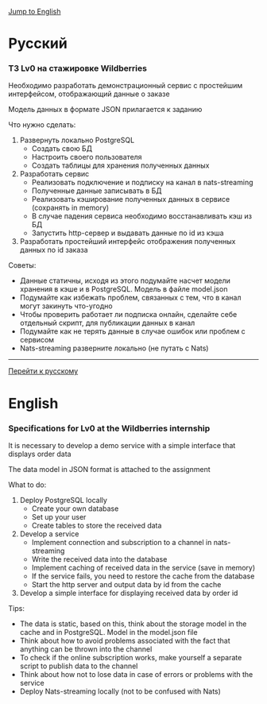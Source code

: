 [Jump to English](#English)

<a name="Russian"></a>
# Русский
<p id="ru"><h3>ТЗ Lv0 на стажировке Wildberries</h3></p>
<p>Необходимо разработать демонстрационный сервис с простейшим интерфейсом, отображающий данные о заказе</p>
<p>Модель данных в формате JSON прилагается к заданию</p>
<p>Что нужно сделать:</p>
<ol>
  <li>
    Развернуть локально PostgreSQL
    <ul>
      <li>Создать свою БД</li>
      <li>Настроить своего пользователя</li>
      <li>Создать таблицы для хранения полученных данных</li>
    </ul>
  </li>
  <li>
    Разработать сервис
    <ul>
      <li>Реализовать подключение и подписку на канал в nats-streaming</li>
      <li>Полученные данные записывать в БД</li>
      <li>Реализовать кэширование полученных данных в сервисе (сохранять in memory)</li>
      <li>В случае падения сервиса необходимо восстанавливать кэш из БД</li>
      <li>Запустить http-сервер и выдавать данные по id из кэша</li>
    </ul>
  </li>
  <li>Разработать простейший интерфейс отображения полученных данных по id заказа</li>
</ol>
<p>Советы:</p>
<ul>
  <li>Данные статичны, исходя из этого подумайте насчет модели хранения в кэше и в PostgreSQL. Модель в файле model.json</li>
  <li>Подумайте как избежать проблем, связанных с тем, что в канал могут закинуть что-угодно</li>
  <li>Чтобы проверить работает ли подписка онлайн, сделайте себе отдельный скрипт, для публикации данных в канал</li>
  <li>Подумайте как не терять данные в случае ошибок или проблем с сервисом</li>
  <li>Nats-streaming разверните локально (не путать с Nats)</li>
</ul>

<hr>

[Перейти к русскому](#Russian)
<a name="English"></a>
# English

<p><h3>Specifications for Lv0 at the Wildberries internship</h3></p>
<p>It is necessary to develop a demo service with a simple interface that displays order data</p>
<p>The data model in JSON format is attached to the assignment</p>
<p>What to do:</p>
<ol>
   <li>
     Deploy PostgreSQL locally
     <ul>
       <li>Create your own database</li>
       <li>Set up your user</li>
       <li>Create tables to store the received data</li>
     </ul>
   </li>
   <li>
     Develop a service
     <ul>
       <li>Implement connection and subscription to a channel in nats-streaming</li>
       <li>Write the received data into the database</li>
       <li>Implement caching of received data in the service (save in memory)</li>
       <li>If the service fails, you need to restore the cache from the database</li>
       <li>Start the http server and output data by id from the cache</li>
     </ul>
   </li>
   <li>Develop a simple interface for displaying received data by order id</li>
</ol>
<p>Tips:</p>
<ul>
   <li>The data is static, based on this, think about the storage model in the cache and in PostgreSQL. Model in the model.json file</li>
   <li>Think about how to avoid problems associated with the fact that anything can be thrown into the channel</li>
   <li>To check if the online subscription works, make yourself a separate script to publish data to the channel</li>
   <li>Think about how not to lose data in case of errors or problems with the service</li>
   <li>Deploy Nats-streaming locally (not to be confused with Nats)</li>
</ul>
